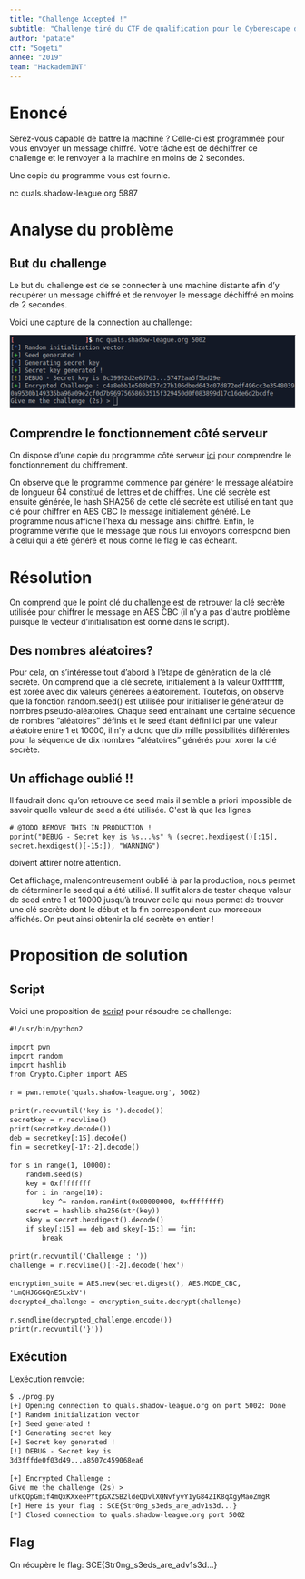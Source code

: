```yaml
---
title: "Challenge Accepted !"
subtitle: "Challenge tiré du CTF de qualification pour le Cyberescape de Sogeti"
author: "patate"
ctf: "Sogeti"
annee: "2019"
team: "HackademINT"
---
```


# Enoncé

Serez-vous capable de battre la machine ? Celle-ci est programmée pour vous envoyer un message chiffré. Votre tâche est de déchiffrer ce challenge et le renvoyer à la machine en moins de 2 secondes.

Une copie du programme vous est fournie.

nc quals.shadow-league.org 5887


# Analyse du problème

## But du challenge

Le but du challenge est de se connecter à une machine distante afin d’y récupérer un message chiffré et de renvoyer le message déchiffré en moins de 2 secondes.

Voici une capture de la connection au challenge:

![Test connexion](/assets/images/Challenge1.png)

## Comprendre le fonctionnement côté serveur

On dispose d’une copie du programme côté serveur [ici](/writeup-scripts/Sogeti/challenge_debug.py) pour comprendre le fonctionnement du chiffrement.

On observe que le programme commence par générer le message aléatoire de longueur 64 constitué de lettres et de chiffres. Une clé secrète est ensuite générée, le hash SHA256 de cette clé secrète est utilisé en tant que clé pour chiffrer en AES CBC le message initialement généré. Le programme nous affiche l’hexa du message ainsi chiffré. Enfin, le programme vérifie que le message que nous lui envoyons correspond bien à celui qui a été généré et nous donne le flag le cas échéant.


# Résolution

On comprend que le point clé du challenge est de retrouver la clé secrète utilisée pour chiffrer le message en AES CBC (il n’y a pas d'autre problème puisque le vecteur d’initialisation est donné dans le script).

## Des nombres aléatoires?

Pour cela, on s’intéresse tout d’abord à l’étape de génération de la clé secrète. On comprend que la clé secrète, initialement à la valeur 0xffffffff,  est xorée avec dix valeurs générées aléatoirement. Toutefois, on observe que la fonction random.seed() est utilisée pour initialiser le générateur de nombres pseudo-aléatoires. Chaque seed entrainant une certaine séquence de nombres “aléatoires” définis et le seed étant défini ici par une valeur aléatoire entre 1 et 10000, il n’y a donc que dix mille possibilités différentes pour la séquence de dix nombres “aléatoires” générés pour xorer la clé secrète.

## Un affichage oublié !!

Il faudrait donc qu’on retrouve ce seed mais il semble a priori impossible de savoir quelle valeur de seed a été utilisée. C'est là que les lignes
```
# @TODO REMOVE THIS IN PRODUCTION !
pprint("DEBUG - Secret key is %s...%s" % (secret.hexdigest()[:15], secret.hexdigest()[-15:]), "WARNING")
```
doivent attirer notre attention.

Cet affichage, malencontreusement oublié là par la production, nous permet de déterminer le seed qui a été utilisé. Il suffit alors de tester chaque valeur de seed entre 1 et 10000 jusqu’à trouver celle qui nous permet de trouver une clé secrète dont le début et la fin correspondent aux morceaux affichés. On peut ainsi obtenir la clé secrète en entier !


# Proposition de solution

## Script

Voici une proposition de [script](/writeup-scripts/Sogeti/challenge.py) pour résoudre ce challenge:
```
#!/usr/bin/python2

import pwn
import random
import hashlib
from Crypto.Cipher import AES

r = pwn.remote('quals.shadow-league.org', 5002)

print(r.recvuntil('key is ').decode())
secretkey = r.recvline()
print(secretkey.decode())
deb = secretkey[:15].decode()
fin = secretkey[-17:-2].decode()

for s in range(1, 10000):
    random.seed(s)
    key = 0xffffffff
    for i in range(10):
        key ^= random.randint(0x00000000, 0xffffffff)
    secret = hashlib.sha256(str(key))
    skey = secret.hexdigest().decode()
    if skey[:15] == deb and skey[-15:] == fin:
        break

print(r.recvuntil('Challenge : '))
challenge = r.recvline()[:-2].decode('hex')

encryption_suite = AES.new(secret.digest(), AES.MODE_CBC, 'LmQHJ6G6QnE5LxbV')
decrypted_challenge = encryption_suite.decrypt(challenge)

r.sendline(decrypted_challenge.encode())
print(r.recvuntil('}'))
```
## Exécution

L’exécution renvoie:
```
$ ./prog.py
[+] Opening connection to quals.shadow-league.org on port 5002: Done
[*] Random initialization vector
[+] Seed generated !
[*] Generating secret key
[+] Secret key generated !
[!] DEBUG - Secret key is
3d3fffde0f03d49...a8507c459068ea6

[+] Encrypted Challenge :
Give me the challenge (2s) > ufkQQpGmif4mQxKXxeePYtpGXZSB2ldeQDvlXQNvfyvY1yG84ZIK8qXgyMaoZmgR
[+] Here is your flag : SCE{Str0ng_s3eds_are_adv1s3d...}
[*] Closed connection to quals.shadow-league.org port 5002
```

## Flag

On récupère le flag: SCE{Str0ng_s3eds_are_adv1s3d...}
